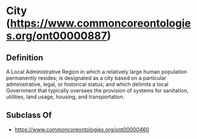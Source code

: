 # City (https://www.commoncoreontologies.org/ont00000887)

## Definition
A Local Administrative Region in which a relatively large human population permanently resides; is designated as a city based on a particular administrative, legal, or historical status; and which delimits a local Government that typically oversees the provision of systems for sanitation, utilities, land usage, housing, and transportation.

## Subclass Of
- https://www.commoncoreontologies.org/ont00000460

